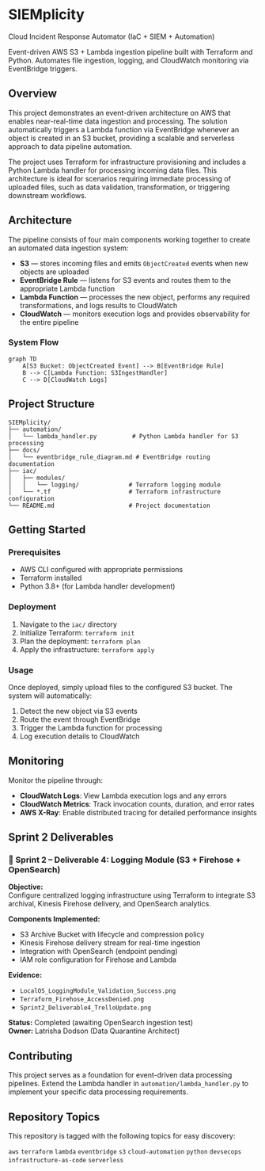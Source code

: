 # SIEMplicity
Cloud Incident Response Automator (IaC + SIEM + Automation)

Event-driven AWS S3 + Lambda ingestion pipeline built with Terraform and Python. Automates file ingestion, logging, and CloudWatch monitoring via EventBridge triggers.

## Overview

This project demonstrates an event-driven architecture on AWS that enables near-real-time data ingestion and processing. The solution automatically triggers a Lambda function via EventBridge whenever an object is created in an S3 bucket, providing a scalable and serverless approach to data pipeline automation.

The project uses Terraform for infrastructure provisioning and includes a Python Lambda handler for processing incoming data files. This architecture is ideal for scenarios requiring immediate processing of uploaded files, such as data validation, transformation, or triggering downstream workflows.

## Architecture

The pipeline consists of four main components working together to create an automated data ingestion system:

- **S3** — stores incoming files and emits `ObjectCreated` events when new objects are uploaded
- **EventBridge Rule** — listens for S3 events and routes them to the appropriate Lambda function
- **Lambda Function** — processes the new object, performs any required transformations, and logs results to CloudWatch
- **CloudWatch** — monitors execution logs and provides observability for the entire pipeline

### System Flow

```mermaid
graph TD
    A[S3 Bucket: ObjectCreated Event] --> B[EventBridge Rule]
    B --> C[Lambda Function: S3IngestHandler]
    C --> D[CloudWatch Logs]
```

## Project Structure

```
SIEMplicity/
├── automation/
│   └── lambda_handler.py          # Python Lambda handler for S3 processing
├── docs/
│   └── eventbridge_rule_diagram.md # EventBridge routing documentation
├── iac/
│   ├── modules/
│   │   └── logging/              # Terraform logging module
│   └── *.tf                      # Terraform infrastructure configuration
└── README.md                     # Project documentation
```

## Getting Started

### Prerequisites

- AWS CLI configured with appropriate permissions
- Terraform installed
- Python 3.8+ (for Lambda handler development)

### Deployment

1. Navigate to the `iac/` directory
2. Initialize Terraform: `terraform init`
3. Plan the deployment: `terraform plan`
4. Apply the infrastructure: `terraform apply`

### Usage

Once deployed, simply upload files to the configured S3 bucket. The system will automatically:
1. Detect the new object via S3 events
2. Route the event through EventBridge
3. Trigger the Lambda function for processing
4. Log execution details to CloudWatch

## Monitoring

Monitor the pipeline through:
- **CloudWatch Logs**: View Lambda execution logs and any errors
- **CloudWatch Metrics**: Track invocation counts, duration, and error rates
- **AWS X-Ray**: Enable distributed tracing for detailed performance insights

## Sprint 2 Deliverables

### 🧩 Sprint 2 – Deliverable 4: Logging Module (S3 + Firehose + OpenSearch)

**Objective:**  
Configure centralized logging infrastructure using Terraform to integrate S3 archival, Kinesis Firehose delivery, and OpenSearch analytics.

**Components Implemented:**
- S3 Archive Bucket with lifecycle and compression policy  
- Kinesis Firehose delivery stream for real-time ingestion  
- Integration with OpenSearch (endpoint pending)  
- IAM role configuration for Firehose and Lambda  

**Evidence:**
- `LocalOS_LoggingModule_Validation_Success.png`  
- `Terraform_Firehose_AccessDenied.png`  
- `Sprint2_Deliverable4_TrelloUpdate.png`  

**Status:** Completed (awaiting OpenSearch ingestion test)  
**Owner:** Latrisha Dodson (Data Quarantine Architect)

## Contributing

This project serves as a foundation for event-driven data processing pipelines. Extend the Lambda handler in `automation/lambda_handler.py` to implement your specific data processing requirements.

## Repository Topics

This repository is tagged with the following topics for easy discovery:

`aws` `terraform` `lambda` `eventbridge` `s3` `cloud-automation` `python` `devsecops` `infrastructure-as-code` `serverless`

